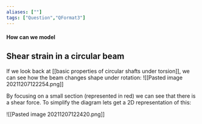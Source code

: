 ```yaml
---
aliases: [""]
tags: ["Question","QFormat3"]
---
```


#### How can we model
## Shear strain in a circular beam

If we look back at [[basic properties of circular shafts under torsion]], we can see how the beam changes shape under rotation:
![[Pasted image 20211207122254.png]]

By focusing on a small section (represented in red) we can see that there is a shear force. To simplify the diagram lets get a 2D representation of this:

![[Pasted image 20211207122420.png]]

